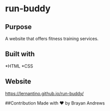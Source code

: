 # run-buddy

## Purpose
A website that offers fitness training services.

## Built with
*HTML
*CSS

## Website
https://lernantino.github.io/run-buddy/

##Contribution
Made with ❤️ by Brayan Andrews
